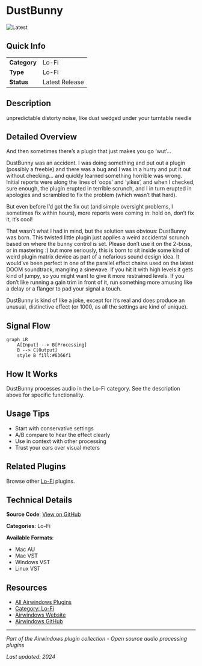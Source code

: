 # DustBunny

![Latest](https://img.shields.io/badge/-Latest-10b981)

## Quick Info

| | |
|---|---|
| **Category** | Lo-Fi |
| **Type** | Lo-Fi |
| **Status** | Latest Release |

## Description

unpredictable distorty noise, like dust wedged under your turntable needle

## Detailed Overview

And then sometimes there’s a plugin that just makes you go ‘wut’…

DustBunny was an accident. I was doing something and put out a plugin (possibly a freebie) and there was a bug and I was in a hurry and put it out without checking… and quickly learned something horrible was wrong. Initial reports were along the lines of ‘oops’ and ‘yikes’, and when I checked, sure enough, the plugin erupted in terrible scrunch, and I in turn erupted in apologies and scrambled to fix the problem (which wasn’t that hard).

But even before I’d got the fix out (and simple oversight problems, I sometimes fix within hours), more reports were coming in: hold on, don’t fix it, it’s cool!

That wasn’t what I had in mind, but the solution was obvious: DustBunny was born. This twisted little plugin just applies a weird accidental scrunch based on where the bunny control is set. Please don’t use it on the 2-buss, or in mastering :) but more seriously, this is born to sit inside some kind of weird plugin matrix device as part of a nefarious sound design idea. It would’ve been perfect in one of the parallel effect chains used on the latest DOOM soundtrack, mangling a sinewave. If you hit it with high levels it gets kind of jumpy, so you might want to give it more restrained levels. If you don’t like running a gain trim in front of it, run something more amusing like a delay or a flanger to pad your signal a touch.

DustBunny is kind of like a joke, except for it’s real and does produce an unusual, distinctive effect (or 1000, as all the settings are kind of unique).

## Signal Flow

```mermaid
graph LR
    A[Input] --> B[Processing]
    B --> C[Output]
    style B fill:#6366f1
```

## How It Works

DustBunny processes audio in the Lo-Fi category. See the description above for specific functionality.

## Usage Tips

- Start with conservative settings
- A/B compare to hear the effect clearly
- Use in context with other processing
- Trust your ears over visual meters


## Related Plugins

Browse other [Lo-Fi](../categories/lo-fi.md) plugins.


## Technical Details

**Source Code**: [View on GitHub](https://github.com/airwindows/airwindows/tree/master/plugins/LinuxVST/src/DustBunny)

**Categories**: Lo-Fi

**Available Formats**:
- Mac AU
- Mac VST
- Windows VST
- Linux VST

## Resources

- [All Airwindows Plugins](../../README.md)
- [Category: Lo-Fi](../categories/lo-fi.md)
- [Airwindows Website](https://www.airwindows.com)
- [Airwindows GitHub](https://github.com/airwindows/airwindows)

---

*Part of the Airwindows plugin collection - Open source audio processing plugins*

*Last updated: 2024*
